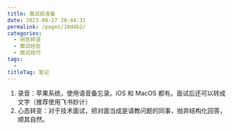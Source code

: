 ```yaml
---
title: 面试前准备
date: 2023-08-27 20:44:31
permalink: /pages/10d4b2/
categories: 
  - 闲言碎语
  - 面试经验
  - 面试技巧
tags: 
  - 
titleTag: 笔记
---
```

1. 录音：苹果系统，使用语音备忘录。iOS 和 MacOS 都有。面试后还可以转成文字（推荐使用飞书妙计）
2. 心态转变：对于技术面试，把对面当成是请教问题的同事，抛弃结构化回答，顺其自然。